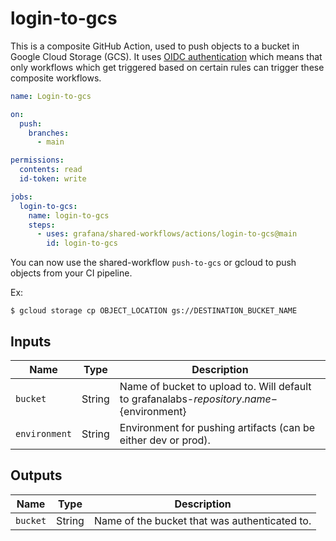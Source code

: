 # login-to-gcs

This is a composite GitHub Action, used to push objects to a bucket in Google Cloud Storage (GCS).
It uses [OIDC authentication](https://docs.github.com/en/actions/deployment/security-hardening-your-deployments/about-security-hardening-with-openid-connect)
which means that only workflows which get triggered based on certain rules can
trigger these composite workflows.

```yaml
name: Login-to-gcs

on:
  push:
    branches:
      - main

permissions:
  contents: read
  id-token: write

jobs:
  login-to-gcs:
    name: login-to-gcs
    steps:
      - uses: grafana/shared-workflows/actions/login-to-gcs@main
        id: login-to-gcs
```

You can now use the shared-workflow `push-to-gcs` or gcloud to push objects from your CI pipeline.

Ex:

```
$ gcloud storage cp OBJECT_LOCATION gs://DESTINATION_BUCKET_NAME
```

## Inputs

| Name          | Type   | Description                                                                                |
| ------------- | ------ | ------------------------------------------------------------------------------------------ |
| `bucket`      | String | Name of bucket to upload to. Will default to grafanalabs-${repository.name}-${environment} |
| `environment` | String | Environment for pushing artifacts (can be either dev or prod).                             |

## Outputs

| Name     | Type   | Description                                   |
| -------- | ------ | --------------------------------------------- |
| `bucket` | String | Name of the bucket that was authenticated to. |
